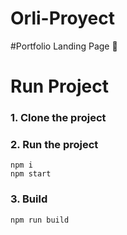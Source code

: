 # Orli-Proyect

#Portfolio Landing Page :page_with_curl:

# Run Project
### 1. Clone the project

### 2. Run the project
```shell
npm i
npm start
```

### 3. Build
```shell
npm run build
```



